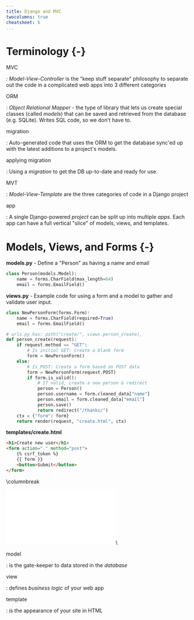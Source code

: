 ```yaml
---
title: Django and MVC
twocolumns: true
cheatsheet: 6
...
```



# Terminology {-}

MVC

:   *Model-View-Controller* is the "keep stuff separate" philosophy to separate
out the code in a complicated web apps into 3 different categories

ORM

:   *Object Relational Mapper* - the type of library that lets us create
special classes (called *models*) that can be saved and retrieved from the
database (e.g. SQLite). Writes SQL code, so we don't have to.


migration

:   Auto-generated code that uses the ORM to get the database sync'ed up with
the latest additions to a project's models.

applying migration

:   Using a *migration* to get the DB up-to-date and ready for use.



MVT

:   *Model-View-Template* are the three categories of code in a Django project


app

:   A single Django-powered *project* can be split up into multiple *apps*.
Each app can have a full vertical "slice" of models, views, and templates.

# Models, Views, and Forms {-}


**models.py** - Define a "Person" as having a name and email

```python
class Person(models.Model):
	name = forms.CharField(max_length=64)
	email = forms.EmailField()
```



**views.py** - Example code for using a form and a model to gather and validate
user input.

```python
class NewPersonForm(forms.Form):
	name = forms.CharField(required=True)
	email = forms.EmailField()

# urls.py has: path("create/", views.person_create),
def person_create(request):
    if request.method == "GET":
        # Is initial GET: Create a blank form
        form = NewPersonForm()
    else:
        # Is POST: Create a form based on POST data
        form = NewPersonForm(request.POST)
        if form.is_valid():
            # If valid, create a new person & redirect
            person = Person()
            person.username = form.cleaned_data["name"]
            person.email = form.cleaned_data["email"]
            person.save()
            return redirect("/thanks/")
    ctx = {"form": form}
    return render(request, "create.html", ctx)
```


**templates/create.html**

```html
<h1>Create new user</h1>
<form action="." method="post">
    {% csrf_token %}
    {{ form }}
    <button>Submit</button>
</form>
```


\columnbreak


![model view template](./kickstart-backend/images/model_view_template.pdf)\ 

model

:   is the gate-keeper to data stored in the *database*

view

:   defines *business logic* of your web app
<!--(called *controller* by Rails and others)-->

template

:   is the appearance of your site in HTML
<!--(called *view* by Rails and others)-->



